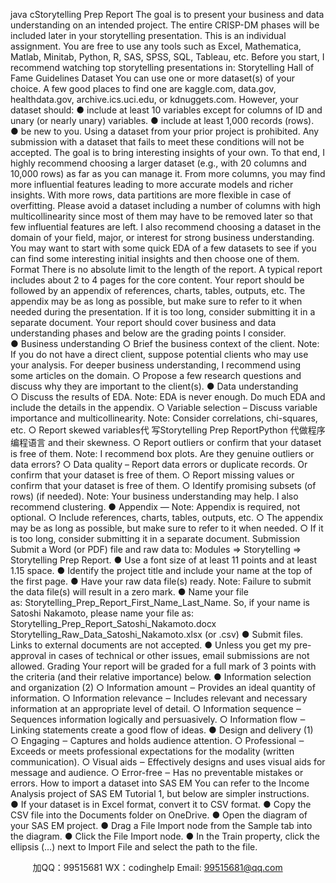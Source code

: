 java cStorytelling Prep Report 
The goal is to present your business and data understanding on an intended project. The entire CRISP-DM phases will be included later in your storytelling presentation. This is an individual assignment.
You are free to use any tools such as Excel, Mathematica, Matlab, Minitab, Python, R, SAS, SPSS, SQL, Tableau, etc.
Before you start, I recommend watching top storytelling presentations in:
Storytelling Hall of Fame 
Guidelines 
Dataset 
You can use one or more dataset(s) of your choice. A few good places to find one are kaggle.com, data.gov, healthdata.gov, archive.ics.uci.edu, or kdnuggets.com. However, your dataset should:
● include at least 10 variables except for columns of ID and unary (or nearly unary) variables.
● include at least 1,000 records (rows).
● be new to you. Using a dataset from your prior project is prohibited.
Any submission with a dataset that fails to meet these conditions will not be accepted.
The goal is to bring interesting insights of your own. To that end, I highly recommend choosing a larger dataset (e.g., with 20 columns and 10,000 rows) as far as you can manage it. From more columns, you may find more influential features leading to more accurate models and richer insights. With more rows, data partitions are more flexible in case of overfitting. Please avoid a dataset including a number of columns with high multicollinearity since most of them may have to be removed later so that few influential features are left. I also recommend choosing a dataset in the domain of your field, major, or interest for strong business understanding. You may want to start with some quick EDA of a few datasets to see if you can find some interesting initial insights and then choose one of them.
Format 
There is no absolute limit to the length of the report. A typical report includes about 2 to 4 pages for the core content. Your report should be followed by an appendix of references, charts, tables, outputs, etc. The appendix may be as long as possible, but make sure to refer to it when needed during the presentation. If it is too long, consider submitting it in a separate document.
Your report should cover business and data understanding phases and below are the grading points I consider.
● Business understanding
○ Brief the business context of the client. Note: If you do not have a direct client, suppose potential clients who may use your analysis. For deeper business understanding, I recommend using some articles on the domain.
○ Propose a few research questions and discuss why they are important to the client(s).
● Data understanding
○ Discuss the results of EDA. Note: EDA is never enough. Do much EDA and include the details in the appendix.
○ Variable selection – Discuss variable importance and multicollinearity. Note: Consider correlations, chi-squares, etc.
○ Report skewed variables代 写Storytelling Prep ReportPython
代做程序编程语言 and their skewness.
○ Report outliers or confirm that your dataset is free of them. Note: I recommend box plots. Are they genuine outliers or data errors?
○ Data quality – Report data errors or duplicate records. Or confirm that your dataset is free of them.
○ Report missing values or confirm that your dataset is free of them.
○ Identify promising subsets (of rows) (if needed). Note: Your business understanding may help. I also recommend clustering.
● Appendix — Note: Appendix is required, not optional.
○ Include references, charts, tables, outputs, etc.
○ The appendix may be as long as possible, but make sure to refer to it when needed.
○ If it is too long, consider submitting it in a separate document.
Submission 
Submit a Word (or PDF) file and raw data to: Modules => Storytelling => Storytelling Prep Report.
● Use a font size of at least 11 points and at least 1.15 space.
● Identify the project title and include your name at the top of the first page.
● Have your raw data file(s) ready. Note: Failure to submit the data file(s) will result in a zero mark.
● Name your file as: Storytelling_Prep_Report_First_Name_Last_Name. So, if your name is Satoshi Nakamoto, please name your file as: Storytelling_Prep_Report_Satoshi_Nakamoto.docx
Storytelling_Raw_Data_Satoshi_Nakamoto.xlsx (or .csv)
● Submit files. Links to external documents are not accepted.
● Unless you get my pre-approval in cases of technical or other issues, email submissions are not allowed.
Grading 
Your report will be graded for a full mark of 3 points with the criteria (and their relative importance) below.
● Information selection and organization (2)
○ Information amount ‒ Provides an ideal quantity of information.
○ Information relevance ‒ Includes relevant and necessary information at an appropriate level of detail.
○ Information sequence ‒ Sequences information logically and persuasively.
○ Information flow ‒ Linking statements create a good flow of ideas.
● Design and delivery (1)
○ Engaging ‒ Captures and holds audience attention.
○ Professional ‒ Exceeds or meets professional expectations for the modality (written communication).
○ Visual aids ‒ Effectively designs and uses visual aids for message and audience.
○ Error-free ‒ Has no preventable mistakes or errors.
How to import a dataset into SAS EM 
You can refer to the Income Analysis project of SAS EM Tutorial 1, but below are simpler instructions.
● If your dataset is in Excel format, convert it to CSV format.
● Copy the CSV file into the Documents folder on OneDrive.
● Open the diagram of your SAS EM project.
● Drag a File Import node from the Sample tab into the diagram.
● Click the File Import node.
● In the Train property, click the ellipsis (…) next to Import File and select the path to the file.



         
加QQ：99515681  WX：codinghelp  Email: 99515681@qq.com
